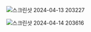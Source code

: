 ![스크린샷 2024-04-13 203227](https://github.com/KKH028/Coursera_Programming_Quiz/assets/166976971/2d7f5394-feba-4140-8181-482ad3f2ba47)

![스크린샷 2024-04-14 203616](https://github.com/KKH028/Coursera_Programming_Quiz/assets/166976971/abffe3ba-3f57-4955-94eb-bc3b92d693d4)
